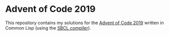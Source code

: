 # Advent of Code 2019

This repository contains my solutions for the [Advent of Code 2019](https://adventofcode.com/2019) written in Common Lisp (using the [SBCL compiler](http://www.sbcl.org/)).
